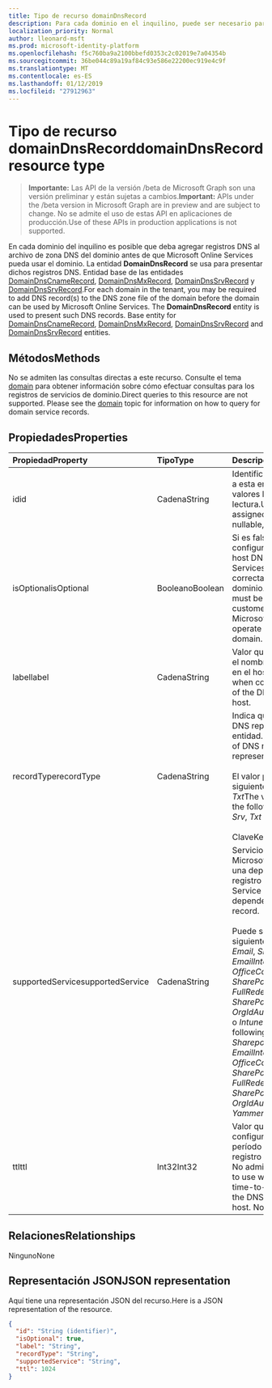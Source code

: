 ```yaml
---
title: Tipo de recurso domainDnsRecord
description: Para cada dominio en el inquilino, puede ser necesario para agregar los registros DNS en el archivo de la zona DNS del dominio antes de que el dominio se puede usar por Microsoft Online Services. La entidad **DomainDnsRecord** se usa para presentar estos registros DNS. Entidad base para las entidades de DomainDnsCnameRecord, DomainDnsMxRecord, DomainDnsSrvRecord y DomainDnsSrvRecord.
localization_priority: Normal
author: lleonard-msft
ms.prod: microsoft-identity-platform
ms.openlocfilehash: f5c760ba9a2100bbefd0353c2c02019e7a04354b
ms.sourcegitcommit: 36be044c89a19af84c93e586e22200ec919e4c9f
ms.translationtype: MT
ms.contentlocale: es-ES
ms.lasthandoff: 01/12/2019
ms.locfileid: "27912963"
---
```

# <a name="domaindnsrecord-resource-type"></a><span data-ttu-id="bdb09-105">Tipo de recurso domainDnsRecord</span><span class="sxs-lookup"><span data-stu-id="bdb09-105">domainDnsRecord resource type</span></span>

> <span data-ttu-id="bdb09-106">**Importante:** Las API de la versión /beta de Microsoft Graph son una versión preliminar y están sujetas a cambios.</span><span class="sxs-lookup"><span data-stu-id="bdb09-106">**Important:** APIs under the /beta version in Microsoft Graph are in preview and are subject to change.</span></span> <span data-ttu-id="bdb09-107">No se admite el uso de estas API en aplicaciones de producción.</span><span class="sxs-lookup"><span data-stu-id="bdb09-107">Use of these APIs in production applications is not supported.</span></span>

<span data-ttu-id="bdb09-p103">En cada dominio del inquilino es posible que deba agregar registros DNS al archivo de zona DNS del dominio antes de que Microsoft Online Services pueda usar el dominio. La entidad **DomainDnsRecord** se usa para presentar dichos registros DNS. Entidad base de las entidades [DomainDnsCnameRecord](domaindnscnamerecord.md), [DomainDnsMxRecord](domaindnsmxrecord.md), [DomainDnsSrvRecord](domaindnssrvrecord.md) y [DomainDnsSrvRecord](domaindnssrvrecord.md).</span><span class="sxs-lookup"><span data-stu-id="bdb09-p103">For each domain in the tenant, you may be required to add DNS record(s) to the DNS zone file of the domain before the domain can be used by Microsoft Online Services. The **DomainDnsRecord** entity is used to present such DNS records. Base entity for [DomainDnsCnameRecord](domaindnscnamerecord.md), [DomainDnsMxRecord](domaindnsmxrecord.md), [DomainDnsSrvRecord](domaindnssrvrecord.md) and [DomainDnsSrvRecord](domaindnssrvrecord.md) entities.</span></span>

## <a name="methods"></a><span data-ttu-id="bdb09-111">Métodos</span><span class="sxs-lookup"><span data-stu-id="bdb09-111">Methods</span></span>
<span data-ttu-id="bdb09-p104">No se admiten las consultas directas a este recurso. Consulte el tema [domain](domain.md) para obtener información sobre cómo efectuar consultas para los registros de servicios de dominio.</span><span class="sxs-lookup"><span data-stu-id="bdb09-p104">Direct queries to this resource are not supported. Please see the [domain](domain.md) topic for information on how to query for domain service records.</span></span>

## <a name="properties"></a><span data-ttu-id="bdb09-114">Propiedades</span><span class="sxs-lookup"><span data-stu-id="bdb09-114">Properties</span></span>
| <span data-ttu-id="bdb09-115">Propiedad</span><span class="sxs-lookup"><span data-stu-id="bdb09-115">Property</span></span>     | <span data-ttu-id="bdb09-116">Tipo</span><span class="sxs-lookup"><span data-stu-id="bdb09-116">Type</span></span>   |<span data-ttu-id="bdb09-117">Descripción</span><span class="sxs-lookup"><span data-stu-id="bdb09-117">Description</span></span>|
|:---------------|:--------|:----------|
|<span data-ttu-id="bdb09-118">id</span><span class="sxs-lookup"><span data-stu-id="bdb09-118">id</span></span>|<span data-ttu-id="bdb09-119">Cadena</span><span class="sxs-lookup"><span data-stu-id="bdb09-119">String</span></span>| <span data-ttu-id="bdb09-p105">Identificador único asignado a esta entidad. No admite valores NULL, solo lectura.</span><span class="sxs-lookup"><span data-stu-id="bdb09-p105">Unique identifier assigned to this entity. Not nullable, Read-only.</span></span>|
|<span data-ttu-id="bdb09-122">isOptional</span><span class="sxs-lookup"><span data-stu-id="bdb09-122">isOptional</span></span>|<span data-ttu-id="bdb09-123">Booleano</span><span class="sxs-lookup"><span data-stu-id="bdb09-123">Boolean</span></span>| <span data-ttu-id="bdb09-124">Si es false, el cliente debe configurar este registro en el host DNS de Microsoft Online Services para que funcione correctamente con el dominio.</span><span class="sxs-lookup"><span data-stu-id="bdb09-124">If false, this record must be configured by the customer at the DNS host for Microsoft Online Services to operate correctly with the domain.</span></span> |
|<span data-ttu-id="bdb09-125">label</span><span class="sxs-lookup"><span data-stu-id="bdb09-125">label</span></span>|<span data-ttu-id="bdb09-126">Cadena</span><span class="sxs-lookup"><span data-stu-id="bdb09-126">String</span></span>| <span data-ttu-id="bdb09-127">Valor que se usa al configurar el nombre del registro DNS en el host DNS.</span><span class="sxs-lookup"><span data-stu-id="bdb09-127">Value used when configuring the name of the DNS record at the DNS host.</span></span> |
|<span data-ttu-id="bdb09-128">recordType</span><span class="sxs-lookup"><span data-stu-id="bdb09-128">recordType</span></span>|<span data-ttu-id="bdb09-129">Cadena</span><span class="sxs-lookup"><span data-stu-id="bdb09-129">String</span></span>| <span data-ttu-id="bdb09-130">Indica qué tipo de registro DNS representa esta entidad.</span><span class="sxs-lookup"><span data-stu-id="bdb09-130">Indicates what type of DNS record this entity represents.</span></span></br></br><span data-ttu-id="bdb09-131">El valor puede ser uno de los siguientes: *CName*, *Mx*, *Srv*, *Txt*</span><span class="sxs-lookup"><span data-stu-id="bdb09-131">The value can be one of the following: *CName*, *Mx*, *Srv*, *Txt*</span></span></br></br><span data-ttu-id="bdb09-132">Clave</span><span class="sxs-lookup"><span data-stu-id="bdb09-132">Key</span></span> |
|<span data-ttu-id="bdb09-133">supportedService</span><span class="sxs-lookup"><span data-stu-id="bdb09-133">supportedService</span></span>|<span data-ttu-id="bdb09-134">Cadena</span><span class="sxs-lookup"><span data-stu-id="bdb09-134">String</span></span>| <span data-ttu-id="bdb09-135">Servicio o función de Microsoft Online que tiene una dependencia en el registro DNS.</span><span class="sxs-lookup"><span data-stu-id="bdb09-135">Microsoft Online Service or feature that has a dependency on this DNS record.</span></span></br></br><span data-ttu-id="bdb09-136">Puede ser uno de los siguientes valores: **null**, *Email*, *Sharepoint*, *EmailInternalRelayOnly*, *OfficeCommunicationsOnline*, *SharePointDefaultDomain*, *FullRedelegation*, *SharePointPublic*, *OrgIdAuthentication*, *Yammer* o *Intune*</span><span class="sxs-lookup"><span data-stu-id="bdb09-136">Can be one of the following values: **null**, *Email*, *Sharepoint*, *EmailInternalRelayOnly*, *OfficeCommunicationsOnline*, *SharePointDefaultDomain*, *FullRedelegation*, *SharePointPublic*, *OrgIdAuthentication*, *Yammer*, *Intune*</span></span>|
|<span data-ttu-id="bdb09-137">ttl</span><span class="sxs-lookup"><span data-stu-id="bdb09-137">ttl</span></span>|<span data-ttu-id="bdb09-138">Int32</span><span class="sxs-lookup"><span data-stu-id="bdb09-138">Int32</span></span>| <span data-ttu-id="bdb09-p106">Valor que se debe usar al configurar la propiedad de período de vida (ttl) del registro DNS en el host DNS. No admite valores NULL</span><span class="sxs-lookup"><span data-stu-id="bdb09-p106">Value to use when configuring the time-to-live (ttl) property of the DNS record at the DNS host. Not nullable</span></span> |

## <a name="relationships"></a><span data-ttu-id="bdb09-141">Relaciones</span><span class="sxs-lookup"><span data-stu-id="bdb09-141">Relationships</span></span>
<span data-ttu-id="bdb09-142">Ninguno</span><span class="sxs-lookup"><span data-stu-id="bdb09-142">None</span></span>

## <a name="json-representation"></a><span data-ttu-id="bdb09-143">Representación JSON</span><span class="sxs-lookup"><span data-stu-id="bdb09-143">JSON representation</span></span>
<span data-ttu-id="bdb09-144">Aquí tiene una representación JSON del recurso.</span><span class="sxs-lookup"><span data-stu-id="bdb09-144">Here is a JSON representation of the resource.</span></span>

<!-- {
  "blockType": "resource",
  "optionalProperties": [

  ],
  "@odata.type": "microsoft.graph.domainDnsRecord"
}-->

```json
{
  "id": "String (identifier)",
  "isOptional": true,
  "label": "String",
  "recordType": "String",
  "supportedService": "String",
  "ttl": 1024
}

```

<!-- uuid: 8fcb5dbc-d5aa-4681-8e31-b001d5168d79
2015-10-25 14:57:30 UTC -->
<!-- {
  "type": "#page.annotation",
  "description": "domainDnsRecord resource",
  "keywords": "",
  "section": "documentation",
  "tocPath": ""
}-->

